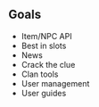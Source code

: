 ## Goals
- Item/NPC API
- Best in slots
- News
- Crack the clue
- Clan tools
- User management
- User guides
